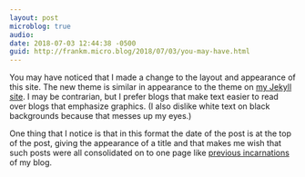 ```yaml
---
layout: post
microblog: true
audio: 
date: 2018-07-03 12:44:38 -0500
guid: http://frankm.micro.blog/2018/07/03/you-may-have.html
---
```

You may have noticed that I made a change to the layout and appearance of this site. The new theme is similar in appearance to the theme on [my Jekyll site](https://writing.frankmcpherson.net). I may be contrarian, but I prefer blogs that make text easier to read over blogs that emphasize graphics. (I also dislike white text on black backgrounds because that messes up my eyes.)

One thing that I notice is that in this format the date of the post is at the top of the post, giving the appearance of a title and that makes me wish that such posts were all consolidated on to one page like [previous incarnations](http://webnotes.frankmcpherson.net) of my blog.
